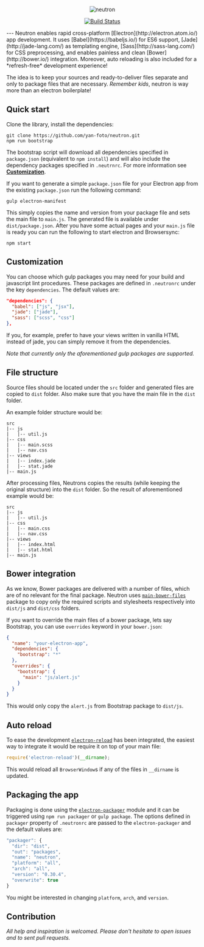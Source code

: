 <p align="center">
  <img alt="neutron" src="https://cloud.githubusercontent.com/assets/1678441/9429889/ccd2253a-49df-11e5-894e-81d52a36eb4b.png">
</p>

<p align="center">
  <a href="https://travis-ci.org/yan-foto/neutron"><img alt="Build Status" src="https://travis-ci.org/yan-foto/neutron.svg?branch=master"></a>
</p>
---
Neutron enables rapid cross-platform [Electron](http://electron.atom.io/) app development. It uses [Babel](https://babeljs.io/) for ES6 support, [Jade](http://jade-lang.com/) as templating engine, [Sass](http://sass-lang.com/)
 for CSS preprocessing, and enables painless and clean [Bower](http://bower.io/) integration. Moreover, auto reloading is also included for a *refresh-free* development experience!

 The idea is to keep your sources and ready-to-deliver files separate and only to package files that are necessary. *Remember kids*, neutron is way more than an electron boilerplate!

## Quick start
Clone the library, install the dependencies:

```
git clone https://github.com/yan-foto/neutron.git
npm run bootstrap
```

The bootstrap script will download all dependencies specified in `package.json` (equivalent to `npm install`) and will also include the dependency packages specified in `.neutrnrc`. For more information see [**Customization**](#customization).

If you want to generate a simple `package.json` file for your Electron app from the existing `package.json` run the following command:

```
gulp electron-manifest
```

This simply copies the name and version from your package file and sets the main file to `main.js`. The generated file is available under `dist/package.json`. After you have some actual pages and your `main.js` file is ready you can run the following to start electron and Browsersync:

```
npm start
```

## Customization
You can choose which gulp packages you may need for your build and javascript lint procedures. These packages are defined in `.neutronrc` under the key `dependencies`. The default values are:

```json
"dependencies": {
  "babel": ["js", "jsx"],
  "jade": ["jade"],
  "sass": ["scss", "css"]
},
```

If you, for example, prefer to have your views written in vanilla HTML instead of jade, you can simply remove it from the dependencies.

*Note that currently only the aforementioned gulp packages are supported.*

## File structure
Source files should be located under the `src` folder and generated files are copied to `dist` folder. Also make sure that you have the main file in the `dist` folder.

An example folder structure would be:

```
src
|-- js
|   |-- util.js
|-- css
|   |-- main.scss
|   |-- nav.css
|-- views
|   |-- index.jade
|   |-- stat.jade
|-- main.js
```

After processing files, Neutrons copies the results (while keeping the original structure) into the `dist` folder. So the result of aforementioned example would be:

```
src
|-- js
|   |-- util.js
|-- css
|   |-- main.css
|   |-- nav.css
|-- views
|   |-- index.html
|   |-- stat.html
|-- main.js
```


## Bower integration
As we know, Bower packages are delivered with a number of files, which are of no relevant for the final package. Neutron uses [`main-bower-files`](https://github.com/ck86/main-bower-files) package to copy only the required scripts and stylesheets respectively into `dist/js` and `dist/css` folders.

If you want to override the main files of a bower package, lets say Bootstrap, you can use `overrides` keyword in your `bower.json`:

```json
{
  "name": "your-electron-app",
  "dependencies": {
    "bootstrap": "*"
  },
  "overrides": {
    "bootstrap": {
      "main": "js/alert.js"
    }
  }
}
```

This would only copy the `alert.js` from Bootstrap package to `dist/js`.

## Auto reload
To ease the development [`electron-reload`](https://github.com/yan-foto/electron-reload) has been integrated, the easiest way to integrate it would be require it on top of your main file:

```js
require('electron-reload')(__dirname);
```

This would reload all `BrowserWindow`s if any of the files in `__dirname` is updated.

## Packaging the app
Packaging is done using the [`electron-packager`](https://github.com/maxogden/electron-packager) module and it can be triggered using `npm run packager` or `gulp package`. The options defined in `packager` property of `.neutronrc` are passed to the `electron-packager` and the default values are:

```js
"packager": {
  "dir": "dist",
  "out": "packages",
  "name": "neutron",
  "platform": "all",
  "arch": "all",
  "version": "0.30.4",
  "overwrite": true
}
```

You might be interested in changing `platform`, `arch`, and `version`.

## Contribution
*All help and inspiration is welcomed. Please don't hesitate to open issues and to sent pull requests.*
